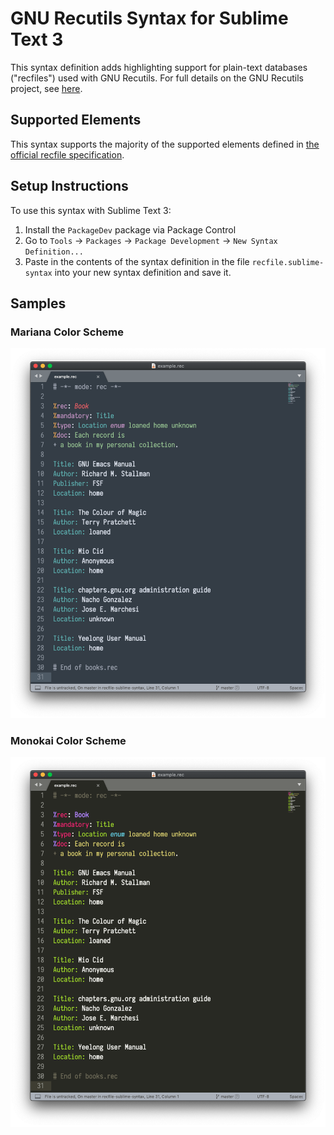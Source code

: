# GNU Recutils Syntax for Sublime Text 3
This syntax definition adds highlighting support for plain-text databases ("recfiles") used with GNU Recutils. For full details on the GNU Recutils project, see [here](https://www.gnu.org/software/recutils/).

## Supported Elements
This syntax supports the majority of the supported elements defined in [the official recfile specification](https://www.gnu.org/software/recutils/manual/The-Rec-Format.html#The-Rec-Format).

## Setup Instructions
To use this syntax with Sublime Text 3:
1. Install the `PackageDev` package via Package Control
2. Go to `Tools` -> `Packages` -> `Package Development` -> `New Syntax Definition...`
3. Paste in the contents of the syntax definition in the file `recfile.sublime-syntax` into your new syntax definition and save it.

## Samples
### Mariana Color Scheme
![Sample recfile in Mariana color scheme](img/sample_mariana.png)

### Monokai Color Scheme
![Sample recfile in Monokai color scheme](img/sample_monokai.png)
